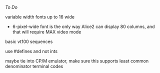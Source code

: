 _To Do_

variable width fonts up to 16 wide
* 6-pixel-wide font is the only way Alice2 can display 80 columns, and that will require MAX video mode

basic vt100 sequences

use #defines and not ints

maybe tie into CP/M emulator, make sure this supports least common denominator terminal codes


